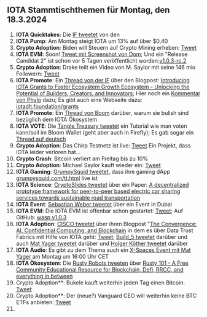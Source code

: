 ## IOTA Stammtischthemen für Montag, den 18.3.2024

1. **IOTA Quicktakes**: Die [IF tweetet]() von den []()
2. **IOTA Pump**: Am Montag steigt IOTA um 13% auf über $0,40
3. **Crypto Adoption**: Biden will Steuern auf Crypto Mining erheben: [Tweet](https://x.com/BitcoinPierre/status/1767371855512432900?s=20)
4. **IOTA EVM**: Soon! [Tweet mit Screenshot von Dom](https://x.com/RemSchu/status/1767237403994149153?s=20); Und ein "Release Candidat 2" ist schon vor 5 Tagen veröffentlicht worden:[v1.0.3-rc.2](https://github.com/iotaledger/wasp/releases)
5. **Crypto Adoption**: Drake teilt ein Video von M. Saylor mit seine 146 mio Followern: [Tweet](https://x.com/BitcoinNewsCom/status/1767506160997880128?s=20)
6. **IOTA Promote**: Ein [Thread von der IF](https://x.com/iota/status/1767551124117086404?s=20) über den Blogpost: [Introducing IOTA Grants to Foster Ecosystem Growth Ecosystem - Unlocking the Potential of Builders, Creators, and Innovators](https://blog.iota.org/introducing-iota-grants/); Hier noch ein [Kommentar von Phylo](https://x.com/PhyloIota/status/1767561155130929544?s=20) dazu; Es gibt auch eine Webseite dazu: [iotadlt.foundation/grants](https://iotadlt.foundation/grants)
7. **IOTA Promote**: Ein [Thread von Boom](https://x.com/bloomwalletio/status/1767593461354504604?s=20) darüber, warum sie bulish sind bezüglich dem IOTA Ökosystem
8. **IOTA VOTE**: Die [Tangle Treasury tweetet](https://x.com/TangleTreasury/status/1767744857391374649?s=20) ein Tutorial wie man voten kann/soll im Bloom Wallet (geht aber auch in Firefly); Es gab sogar ein [Thread auf deutsch](https://x.com/TangleTreasury/status/1767746979747041553?s=20) 
9. **Crypto Adoption**: Das Chirp Testnetz ist live: [Tweet](https://x.com/ChirpDeWi/status/1768638364847120763?s=20) Ein Projekt, dass IOTA leider verloren hat...
10. **Crypto Crash**: Bitcoin verliert am Freitag bis zu 10%
11. **Crypto Adoption**: Michael Saylor kauft wieder ein: [Tweet](https://x.com/BTC_Archive/status/1768609853595852909?s=20)
12. **IOTA Gaming**: [GrumpySquid tweetet](https://x.com/Grumpy__Squid/status/1768612089633841590?s=20), dass ihre gaming dApp [grumpysquid.com/tt.html](https://www.grumpysquid.com/tt.html) live ist
13. **IOTA Science**: [CryptoSlides tweetet](https://x.com/crypto_slides/status/1768558786971566173?s=20) über ein Paper: [A decentralized prototype framework for peer-to-peer based electric car sharing services towards sustainable road transportation](https://hiof.brage.unit.no/hiof-xmlui/handle/11250/3121446)
14. **IOTA Event**: [Sebastian Weber tweetet](https://x.com/Sebasti65365174/status/1768583428641870178?s=20) über ein Event in Dubai
15. **IOTA EVM**: Die IOTA EVM ist offenbar schon gestartet: [Tweet](https://x.com/RemSchu/status/1768896505774240176?s=20); Auf GitHub: [wasp v1.0.3](https://github.com/iotaledger/wasp/releases)
16. **IOTA Adoption**: [CISCO tweetet](https://x.com/Cisco/status/1768625226571493623?s=20) über ihren Blogpost "[The Convergence: AI, Confidential Computing, and Blockchain](https://blogs.cisco.com/analytics-automation/the-convergence-ai-confidential-computing-and-blockchain) in dem es über Data Trust Fabrics mit Hilfe von IOTA geht: [Tweet](https://x.com/Vrom14286662/status/1768890285059109214?s=20); [Build_5 tweetet](https://x.com/build5tech/status/1768883125277651101?s=20) darüber und auch [Mat Yager tweetet](https://x.com/Mat_Yarger/status/1769030190305304704?s=20) darüber und [Holger Köther tweetet](https://x.com/HolgerKoether/status/1768936093171212561?s=20) darüber
17. **IOTA Audio**: Es gibt zu dem Thema auch ein [X-Spaces Event mit Mat Yager](https://x.com/Mat_Yarger/status/1769030193421717799?s=20) am Montag um 16:00 Uhr CET
18. **IOTA Ökosystem**: Die [Rusty Robots tweeten](https://x.com/RustyRobotCC/status/1769006911045714033?s=20) über [Rusty 101 - A Free Community Educational Resource for Blockchain, Defi, RRCC, and everything in between](https://learn.rustyrobot.io/)
19. Crypto Adoption**: Bukele kauft weiterhin jeden Tag einen Bitcoin: [Tweet](https://x.com/nayibbukele/status/1768792062663459093?s=20)
20. Crypto Adoption**: Der (neue?) Vanguard CEO will weiterhin keine BTC ETFs anbieten: [Tweet](https://x.com/WatcherGuru/status/1768654996222910730?s=20)
21. 
